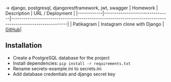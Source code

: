 -> django, postgresql, djangorestframework, jwt, swagger
| Homework   | Description                    | URL / Deployment                                                                                        |
|------------|--------------------------------|---------------------------------------------------------------------------------------------------------|
| Patikagram | Instagram clone with Django    | [GitHub](https://github.com/AloTech-Full-Stack-Bootcamp/eren-tanriverdioglu/blob/main/week_8_9/patikagram)|

## Installation

* Create a PostgreSQL database for the project
* Install dependencies: `pip install -r requirements.txt`
* Rename secrets-example.ini to secrets.ini
* Add database credentials and django secret key
